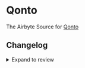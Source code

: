# Qonto

The Airbyte Source for [Qonto](https://qonto.com)

## Changelog

<details>

  <summary>Expand to review</summary>

| Version | Date       | Pull Request                                             | Subject                           |
| :------ | :--------- | :------------------------------------------------------- | :-------------------------------- |
| 0.3.23 | 2025-09-30 | [61028](https://github.com/airbytehq/airbyte/pull/61028) | Update dependencies |
| 0.3.22 | 2025-05-24 | [60143](https://github.com/airbytehq/airbyte/pull/60143) | Update dependencies |
| 0.3.21 | 2025-05-03 | [59465](https://github.com/airbytehq/airbyte/pull/59465) | Update dependencies |
| 0.3.20 | 2025-04-27 | [59043](https://github.com/airbytehq/airbyte/pull/59043) | Update dependencies |
| 0.3.19 | 2025-04-19 | [57914](https://github.com/airbytehq/airbyte/pull/57914) | Update dependencies |
| 0.3.18 | 2025-04-05 | [57306](https://github.com/airbytehq/airbyte/pull/57306) | Update dependencies |
| 0.3.17 | 2025-03-29 | [56796](https://github.com/airbytehq/airbyte/pull/56796) | Update dependencies |
| 0.3.16 | 2025-03-22 | [56228](https://github.com/airbytehq/airbyte/pull/56228) | Update dependencies |
| 0.3.15 | 2025-03-08 | [55069](https://github.com/airbytehq/airbyte/pull/55069) | Update dependencies |
| 0.3.14 | 2025-02-23 | [54615](https://github.com/airbytehq/airbyte/pull/54615) | Update dependencies |
| 0.3.13 | 2025-02-15 | [53982](https://github.com/airbytehq/airbyte/pull/53982) | Update dependencies |
| 0.3.12 | 2025-02-08 | [53446](https://github.com/airbytehq/airbyte/pull/53446) | Update dependencies |
| 0.3.11 | 2025-02-01 | [52989](https://github.com/airbytehq/airbyte/pull/52989) | Update dependencies |
| 0.3.10 | 2025-01-25 | [52495](https://github.com/airbytehq/airbyte/pull/52495) | Update dependencies |
| 0.3.9 | 2025-01-18 | [51314](https://github.com/airbytehq/airbyte/pull/51314) | Update dependencies |
| 0.3.8 | 2024-12-28 | [50693](https://github.com/airbytehq/airbyte/pull/50693) | Update dependencies |
| 0.3.7 | 2024-12-21 | [50267](https://github.com/airbytehq/airbyte/pull/50267) | Update dependencies |
| 0.3.6 | 2024-12-14 | [49710](https://github.com/airbytehq/airbyte/pull/49710) | Update dependencies |
| 0.3.5 | 2024-12-12 | [49339](https://github.com/airbytehq/airbyte/pull/49339) | Update dependencies |
| 0.3.4 | 2024-12-11 | [49071](https://github.com/airbytehq/airbyte/pull/49071) | Starting with this version, the Docker image is now rootless. Please note that this and future versions will not be compatible with Airbyte versions earlier than 0.64 |
| 0.3.3 | 2024-11-04 | [48265](https://github.com/airbytehq/airbyte/pull/48265) | Update dependencies |
| 0.3.2 | 2024-10-29 | [47854](https://github.com/airbytehq/airbyte/pull/47854) | Update dependencies |
| 0.3.1 | 2024-10-28 | [47490](https://github.com/airbytehq/airbyte/pull/47490) | Update dependencies |
| 0.3.0 | 2024-10-06 | [46523](https://github.com/airbytehq/airbyte/pull/46523) | Migrate to Manifest-only |
| 0.2.22 | 2024-10-05 | [46414](https://github.com/airbytehq/airbyte/pull/46414) | Update dependencies |
| 0.2.21 | 2024-09-28 | [46175](https://github.com/airbytehq/airbyte/pull/46175) | Update dependencies |
| 0.2.20 | 2024-09-21 | [45752](https://github.com/airbytehq/airbyte/pull/45752) | Update dependencies |
| 0.2.19 | 2024-09-14 | [45521](https://github.com/airbytehq/airbyte/pull/45521) | Update dependencies |
| 0.2.18 | 2024-09-07 | [45242](https://github.com/airbytehq/airbyte/pull/45242) | Update dependencies |
| 0.2.17 | 2024-08-31 | [45023](https://github.com/airbytehq/airbyte/pull/45023) | Update dependencies |
| 0.2.16 | 2024-08-24 | [44721](https://github.com/airbytehq/airbyte/pull/44721) | Update dependencies |
| 0.2.15 | 2024-08-17 | [44312](https://github.com/airbytehq/airbyte/pull/44312) | Update dependencies |
| 0.2.14 | 2024-08-12 | [43766](https://github.com/airbytehq/airbyte/pull/43766) | Update dependencies |
| 0.2.13 | 2024-08-10 | [43585](https://github.com/airbytehq/airbyte/pull/43585) | Update dependencies |
| 0.2.12 | 2024-08-03 | [43159](https://github.com/airbytehq/airbyte/pull/43159) | Update dependencies |
| 0.2.11 | 2024-07-27 | [42622](https://github.com/airbytehq/airbyte/pull/42622) | Update dependencies |
| 0.2.10 | 2024-07-20 | [42147](https://github.com/airbytehq/airbyte/pull/42147) | Update dependencies |
| 0.2.9 | 2024-07-13 | [41884](https://github.com/airbytehq/airbyte/pull/41884) | Update dependencies |
| 0.2.8 | 2024-07-10 | [41542](https://github.com/airbytehq/airbyte/pull/41542) | Update dependencies |
| 0.2.7 | 2024-07-09 | [41136](https://github.com/airbytehq/airbyte/pull/41136) | Update dependencies |
| 0.2.6 | 2024-07-06 | [41006](https://github.com/airbytehq/airbyte/pull/41006) | Update dependencies |
| 0.2.5 | 2024-06-25 | [40406](https://github.com/airbytehq/airbyte/pull/40406) | Update dependencies |
| 0.2.4 | 2024-06-21 | [39944](https://github.com/airbytehq/airbyte/pull/39944) | Update dependencies |
| 0.2.3 | 2024-06-05 | [38468](https://github.com/airbytehq/airbyte/pull/38468) | Update spec |
| 0.2.2 | 2024-06-04 | [39020](https://github.com/airbytehq/airbyte/pull/39020) | [autopull] Upgrade base image to v1.2.1 |
| 0.2.1 | 2024-05-20 | [38408](https://github.com/airbytehq/airbyte/pull/38408) | [autopull] base image + poetry + up_to_date |
| 0.2.0 | 2023-10-25 | [31603](https://github.com/airbytehq/airbyte/pull/31603) | Migrate to low-code framework |
| 0.1.0 | 2022-11-14 | [17452](https://github.com/airbytehq/airbyte/pull/17452) | 🎉 New Source: Qonto [python cdk] |

</details>
